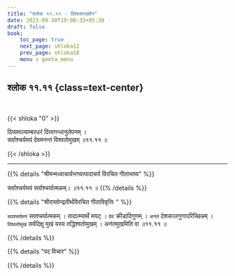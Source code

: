 ```yaml
---
title: "श्लोक ११.११ - विश्वरूपदर्शन"
date: 2023-09-30T19:08:33+05:30
draft: false
book:
    toc_page: true
    next_page: shloka12
    prev_page: shloka10
    menu : geeta_menu
---
```




## श्लोक ११.११ {class=text-center}

<br/>

{{< shloka  "0"  >}}

दिव्यमाल्याम्बरधरं दिव्यगन्धानुलेपनम् ।    
सर्वाश्चर्यमयं देवमनन्तं विश्वतोमुखम् ॥११.११ ॥

{{< /shloka >}}

---


{{% details "श्रीमन्मध्वाचार्यभगवत्पादाचर्य विरचित  गीताभाष्य" %}}

सर्वाश्चर्यमयं सर्वाश्चर्यात्मकम्। ॥११.११ ॥
{{% /details %}}



{{% details "श्रीराघवेन्द्रतीर्थविरचित गीताविवृत्तिः " %}}

`सवश्चर्यमयं` सवश्चर्यात्मकम्‌ । तादात्म्यार्थे मयट्‌ । 
`देवं` क्रीडादिगुणम्‌ । 
`अनंतं` देशकालगुणापरिच्छिन्नम्‌ । `विश्वतोमुखं` 
सर्वदिक्षु मुखं यस्य
तद्धिश्वतोमुखम्‌ । अनंतमुखमिति वा ॥११.११ ॥

{{% /details %}}



{{% details "पद विचार" %}}


{{% /details %}}

